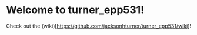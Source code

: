# Welcome to turner_epp531!

Check out the (wiki)[https://github.com/jacksonhturner/turner_epp531/wiki]!
